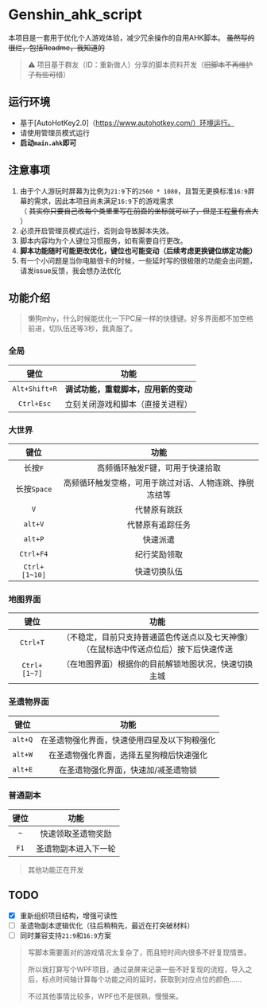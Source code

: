 # Genshin_ahk_script
本项目是一套用于优化个人游戏体验，减少冗余操作的自用AHK脚本。
~~虽然写的很烂，包括Readme，我知道的~~
> ⚠ 项目基于群友（ID：重新做人）分享的脚本资料开发（~~旧脚本不再维护了有些可惜~~）

## 运行环境
- 基于[AutoHotKey2.0]（https://www.autohotkey.com/）环境运行。
- 请使用管理员模式运行
- **启动`main.ahk`即可**

## 注意事项
1. 由于个人游玩时屏幕为比例为`21:9`下的`2560 * 1080`，且暂无更换标准`16:9`屏幕的需求，因此本项目尚未满足`16:9`下的游戏需求<br>
   （ ~~其实你只要自己改每个类里里写在前面的坐标就可以了，但是工程量有点大~~ ）
2. 必须开启管理员模式运行，否则会导致脚本失效。
3. 脚本内容均为个人键位习惯服务，如有需要自行更改。
4. **脚本功能随时可能更改优化，键位也可能变动（后续考虑更换键位绑定功能）**
5. 有一个小问题是当你电脑很卡的时候，一些延时写的很极限的功能会出问题，请发issue反馈，我会想办法优化

## 功能介绍
> 懒狗mhy，什么时候能优化一下PC屎一样的快捷键。好多界面都不加空格前进，切队伍还等3秒，我真服了。

### 全局
|     键位      |                 功能                 |
| :-----------: | :----------------------------------: |
| `Alt+Shift+R` | **调试功能，重载脚本，应用新的变动** |
|  `Ctrl+Esc`   |   立刻关闭游戏和脚本（直接关进程）   |

### 大世界
|     键位      |                          功能                          |
| :-----------: | :----------------------------------------------------: |
|    长按`F`    |            高频循环触发F键，可用于快速拾取             |
|  长按`Space`  | 高频循环触发空格，可用于跳过对话、人物连跳、挣脱冻结等 |
|      `V`      |                      代替原有跳跃                      |
|    `alt+V`    |                    代替原有追踪任务                    |
|    `alt+P`    |                        快速派遣                        |
|   `Ctrl+F4`   |                      纪行奖励领取                      |
| `Ctrl+[1~10]` |                      快速切换队伍                      |



### 地图界面
|     键位     |                                            功能                                            |
| :----------: | :----------------------------------------------------------------------------------------: |
|   `Ctrl+T`   | （不稳定，目前只支持普通蓝色传送点以及七天神像）<br>（在鼠标选中传送点位后）按下后快速传送 |
| `Ctrl+[1~7]` |                    （在地图界面）根据你的目前解锁地图状况，快速切换主城                    |

### 圣遗物界面
|  键位   |                     功能                     |
| :-----: | :------------------------------------------: |
| `alt+Q` | 在圣遗物强化界面，快速使用四星及以下狗粮强化 |
| `alt+W` |   在圣遗物强化界面，选择五星狗粮后快速强化   |
| `alt+E` |     在圣遗物强化界面，快速加/减圣遗物锁      |

### 普通副本
| 键位  |         功能         |
| :---: | :------------------: |
|  `~`  |  快速领取圣遗物奖励  |
| `F1`  | 圣遗物副本进入下一轮 |


> 其他功能正在开发


## TODO
- [x] 重新组织项目结构，增强可读性
- [ ] 圣遗物副本逻辑优化（往后稍稍先，最近在打突破材料）
- [ ] 同时兼容支持`21:9`和`16:9`方案

> 写脚本需要面对的游戏情况太复杂了，而且短时间内很多不好复现情景。
> 
> 所以我打算写个WPF项目，通过录屏来记录一些不好复现的流程，导入之后，标点时间轴计算每个功能之间的延时，获取到对应点位的颜色……
> 
> 不过其他事情比较多，WPF也不是很熟，慢慢来。

